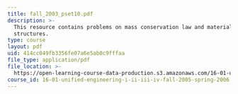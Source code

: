 ```yaml
---
title: fall_2003_pset10.pdf
description: >-
  This resource contains problems on mass conservation law and materials and
  structures.
type: course
layout: pdf
uid: 414cc049fb3356fe07a6e5ab0c9fffaa
file_type: application/pdf
file_location: >-
  https://open-learning-course-data-production.s3.amazonaws.com/16-01-unified-engineering-i-ii-iii-iv-fall-2005-spring-2006/414cc049fb3356fe07a6e5ab0c9fffaa_fall_2003_pset10.pdf
course_id: 16-01-unified-engineering-i-ii-iii-iv-fall-2005-spring-2006
---
```

